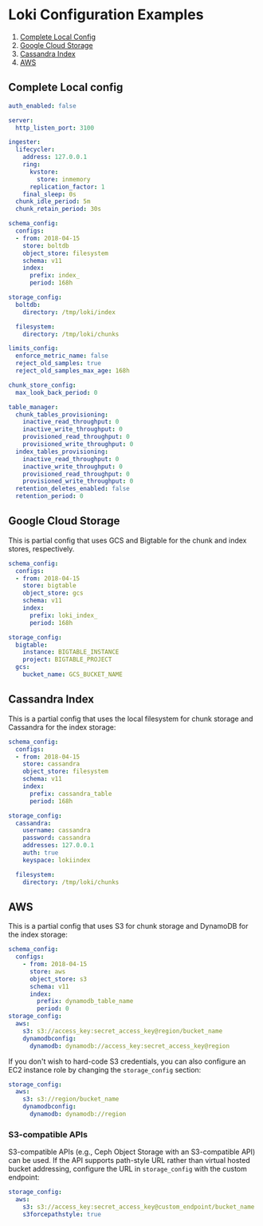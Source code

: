 # Loki Configuration Examples

1. [Complete Local Config](#complete-local-config)
2. [Google Cloud Storage](#google-cloud-storage)
3. [Cassandra Index](#cassandra-index)
4. [AWS](#aws)

## Complete Local config

```yaml
auth_enabled: false

server:
  http_listen_port: 3100

ingester:
  lifecycler:
    address: 127.0.0.1
    ring:
      kvstore:
        store: inmemory
      replication_factor: 1
    final_sleep: 0s
  chunk_idle_period: 5m
  chunk_retain_period: 30s

schema_config:
  configs:
  - from: 2018-04-15
    store: boltdb
    object_store: filesystem
    schema: v11
    index:
      prefix: index_
      period: 168h

storage_config:
  boltdb:
    directory: /tmp/loki/index

  filesystem:
    directory: /tmp/loki/chunks

limits_config:
  enforce_metric_name: false
  reject_old_samples: true
  reject_old_samples_max_age: 168h

chunk_store_config:
  max_look_back_period: 0

table_manager:
  chunk_tables_provisioning:
    inactive_read_throughput: 0
    inactive_write_throughput: 0
    provisioned_read_throughput: 0
    provisioned_write_throughput: 0
  index_tables_provisioning:
    inactive_read_throughput: 0
    inactive_write_throughput: 0
    provisioned_read_throughput: 0
    provisioned_write_throughput: 0
  retention_deletes_enabled: false
  retention_period: 0
```

## Google Cloud Storage

This is partial config that uses GCS and Bigtable for the chunk and index
stores, respectively.

```yaml
schema_config:
  configs:
  - from: 2018-04-15
    store: bigtable
    object_store: gcs
    schema: v11
    index:
      prefix: loki_index_
      period: 168h

storage_config:
  bigtable:
    instance: BIGTABLE_INSTANCE
    project: BIGTABLE_PROJECT
  gcs:
    bucket_name: GCS_BUCKET_NAME
```

## Cassandra Index

This is a partial config that uses the local filesystem for chunk storage and
Cassandra for the index storage:

```yaml
schema_config:
  configs:
  - from: 2018-04-15
    store: cassandra
    object_store: filesystem
    schema: v11
    index:
      prefix: cassandra_table
      period: 168h

storage_config:
  cassandra:
    username: cassandra
    password: cassandra
    addresses: 127.0.0.1
    auth: true
    keyspace: lokiindex

  filesystem:
    directory: /tmp/loki/chunks
```

## AWS

This is a partial config that uses S3 for chunk storage and DynamoDB for the
index storage:

```yaml
schema_config:
  configs:
    - from: 2018-04-15
      store: aws
      object_store: s3
      schema: v11
      index:
        prefix: dynamodb_table_name
        period: 0
storage_config:
  aws:
    s3: s3://access_key:secret_access_key@region/bucket_name
    dynamodbconfig:
      dynamodb: dynamodb://access_key:secret_access_key@region
```

If you don't wish to hard-code S3 credentials, you can also configure an EC2
instance role by changing the `storage_config` section:

```yaml
storage_config:
  aws:
    s3: s3://region/bucket_name
    dynamodbconfig:
      dynamodb: dynamodb://region
```

### S3-compatible APIs

S3-compatible APIs (e.g., Ceph Object Storage with an S3-compatible API) can be
used. If the API supports path-style URL rather than virtual hosted bucket
addressing, configure the URL in `storage_config` with the custom endpoint:

```yaml
storage_config:
  aws:
    s3: s3://access_key:secret_access_key@custom_endpoint/bucket_name
    s3forcepathstyle: true
```

